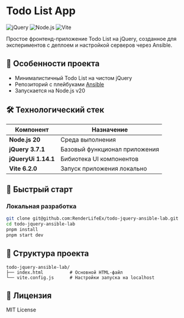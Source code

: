 # Todo List App

![jQuery](https://img.shields.io/badge/jQuery-0769AD?style=for-the-badge&logo=jquery&logoColor=white)
![Node.js](https://img.shields.io/badge/Node.js-339933?style=for-the-badge&logo=nodedotjs&logoColor=white)
![Vite](https://img.shields.io/badge/vite-%23646CFF.svg?style=for-the-badge&logo=vite&logoColor=white)

Простое фронтенд-приложение Todo List на jQuery, созданное для экспериментов с деплоем и настройкой серверов через Ansible.

## 📌 Особенности проекта

- Минималистичный Todo List на чистом jQuery
- Репозиторий с плейбуками [Ansible](https://github.com/RenderLifeEx/ansible-lab#)
- Запускается на Node.js v20

## 🛠 Технологический стек

| Компонент                 | Назначение                          |
|---------------------------|-------------------------------------|
| **Node.js 20**            | Среда выполнения                    |
| **jQuery 3.7.1**          | Базовый функционал приложения       |
| **jQueryUi 1.14.1**       | Бибиотека UI компонентов            |
| **Vite 6.2.0**            | Запуск приложения локально          |

## 🚀 Быстрый старт

### Локальная разработка
```bash
git clone git@github.com:RenderLifeEx/todo-jquery-ansible-lab.git
cd todo-jquery-ansible-lab
pnpm install
pnpm start dev
```

## 📂 Структура проекта

```
todo-jquery-ansible-lab/
├── index.html          # Основной HTML-файл
└── vite.config.js      # Настройки запуска на localhost
```

##  📜 Лицензия
MIT License